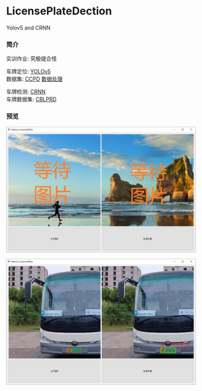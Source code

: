 # LicensePlateDection
Yolov5 and CRNN

### 简介

实训作业: 究极缝合怪

车牌定位: [YOLOv5](https://github.com/ultralytics/yolov5)  
数据集: [CCPD](https://github.com/detectRecog/CCPD)
[数据处理](https://github.com/lei1205/CCPD2YOLO)


车牌检测: [CRNN](https://github.com/Holmeyoung/crnn-pytorch)  
车牌数据集: [CBLPRD](https://github.com/SunlifeV/CBLPRD-330k)


### 预览

![test01](test01.png)  

![test02](test02.png)
